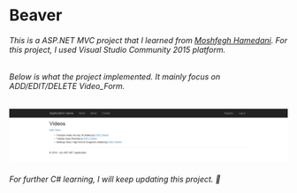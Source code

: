 # Beaver
###### This is a ASP.NET MVC project that I learned from [Moshfegh Hamedani](https://blog.udemy.com/a-step-by-step-asp-net-tutorial-for-beginners/). For this project, I used Visual Studio Community 2015 platform.

###### Below is what the project implemented. It mainly focus on ADD/EDIT/DELETE Video_Form.
![Video_Form](images/VideoCap.PNG)

###### For further C# learning, I will keep updating this project. :raised_hands:
